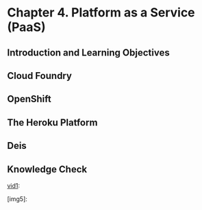 # Chapter 4. Platform as a Service (PaaS)




## Introduction and Learning Objectives




## Cloud Foundry




## OpenShift




## The Heroku Platform




## Deis




## Knowledge Check




[vid1]: 
[vid1]: 
[vid1]: 
[vid1]: 
[vid1]: 

[img1]: 
[img2]: 
[img3]: 
[img4]: 
[img5]: 

